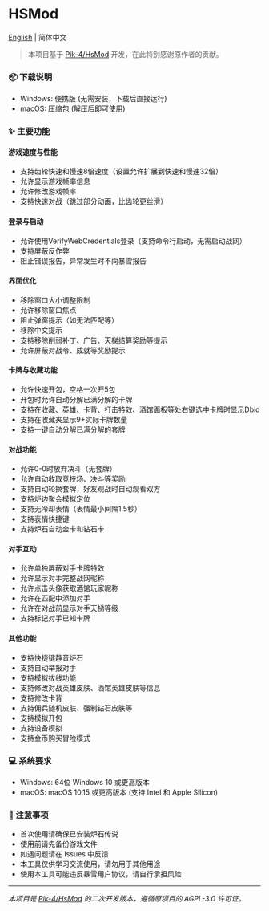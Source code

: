 # HSMod

[English](README.md) | 简体中文

> 本项目基于 [Pik-4/HsMod](https://github.com/Pik-4/HsMod) 开发，在此特别感谢原作者的贡献。

### 📦 下载说明

- Windows: 便携版 (无需安装，下载后直接运行)
- macOS: 压缩包 (解压后即可使用)

### ✨ 主要功能

#### 游戏速度与性能

- 支持齿轮快速和慢速8倍速度（设置允许扩展到快速和慢速32倍）
- 允许显示游戏帧率信息
- 允许修改游戏帧率
- 支持快速对战（跳过部分动画，比齿轮更丝滑）

#### 登录与启动

- 允许使用VerifyWebCredentials登录（支持命令行启动，无需启动战网）
- 支持屏蔽反作弊
- 阻止错误报告，异常发生时不向暴雪报告

#### 界面优化

- 移除窗口大小调整限制
- 允许移除窗口焦点
- 阻止弹窗提示（如无法匹配等）
- 移除中文提示
- 支持移除削弱补丁、广告、天梯结算奖励等提示
- 允许屏蔽对战令、成就等奖励提示

#### 卡牌与收藏功能

- 允许快速开包，空格一次开5包
- 开包时允许自动分解已满分解的卡牌
- 支持在收藏、英雄、卡背、打击特效、酒馆面板等处右键选中卡牌时显示Dbid
- 支持在收藏夹显示9+实际卡牌数量
- 支持一键自动分解已满分解的套牌

#### 对战功能

- 允许0-0时放弃决斗（无套牌）
- 允许自动收取竞技场、决斗等奖励
- 支持自动轮换套牌，好友观战时自动观看双方
- 支持炉边聚会模拟定位
- 支持无冷却表情（表情最小间隔1.5秒）
- 支持表情快捷键
- 支持炉石自动金卡和钻石卡

#### 对手互动

- 允许单独屏蔽对手卡牌特效
- 允许显示对手完整战网昵称
- 允许点击头像获取酒馆玩家昵称
- 允许在匹配中添加对手
- 允许在对战前显示对手天梯等级
- 支持标记对手已知卡牌

#### 其他功能

- 支持快捷键静音炉石
- 支持自动举报对手
- 支持模拟拔线功能
- 支持修改对战英雄皮肤、酒馆英雄皮肤等信息
- 支持修改卡背
- 支持佣兵随机皮肤、强制钻石皮肤等
- 支持模拟开包
- 支持设备模拟
- 支持金币购买冒险模式

### 💻 系统要求

- Windows: 64位 Windows 10 或更高版本
- macOS: macOS 10.15 或更高版本 (支持 Intel 和 Apple Silicon)

### 📝 注意事项

- 首次使用请确保已安装炉石传说
- 使用前请先备份游戏文件
- 如遇问题请在 Issues 中反馈
- 本工具仅供学习交流使用，请勿用于其他用途
- 使用本工具可能违反暴雪用户协议，请自行承担风险

---

*本项目是 [Pik-4/HsMod](https://github.com/Pik-4/HsMod) 的二次开发版本，遵循原项目的 AGPL-3.0 许可证。*
